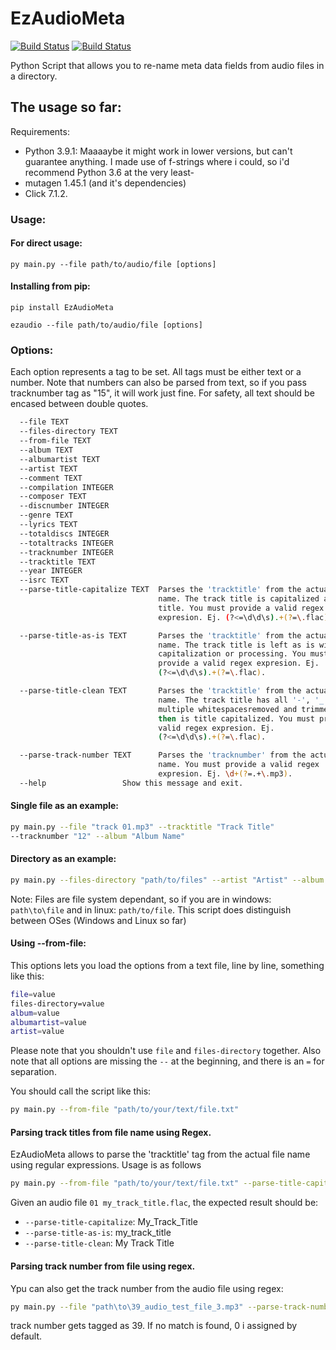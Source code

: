 # EzAudioMeta
[![Build Status](https://travis-ci.com/XrossFox/EzAudioMeta.svg?branch=main)](https://travis-ci.com/XrossFox/EzAudioMeta)
[![Build Status](https://travis-ci.com/XrossFox/EzAudioMeta.svg?branch=dev)](https://travis-ci.com/XrossFox/EzAudioMeta)

Python Script that allows you to re-name meta data fields from audio files in a
directory.

## The usage so far:

Requirements:
- Python 3.9.1: Maaaaybe it might work in lower versions, but can't guarantee
anything. I made use of f-strings where i could, so i'd recommend Python 3.6 at
the very least-
- mutagen 1.45.1 (and it's dependencies)
- Click 7.1.2.

### Usage:

#### For direct usage:

`py main.py --file path/to/audio/file [options]`

#### Installing from pip:

`pip install EzAudioMeta`


`ezaudio --file path/to/audio/file [options]`

### Options:
Each option represents a tag to be set. All tags must be either text or a
number. Note that numbers can also be parsed from text, so if you pass
tracknumber tag as "15", it will work just fine. For safety, all text should be
encased between double quotes.
```bash
  --file TEXT
  --files-directory TEXT
  --from-file TEXT
  --album TEXT
  --albumartist TEXT
  --artist TEXT
  --comment TEXT
  --compilation INTEGER
  --composer TEXT
  --discnumber INTEGER
  --genre TEXT
  --lyrics TEXT
  --totaldiscs INTEGER
  --totaltracks INTEGER
  --tracknumber INTEGER
  --tracktitle TEXT
  --year INTEGER
  --isrc TEXT
  --parse-title-capitalize TEXT  Parses the 'tracktitle' from the actual file
                                 name. The track title is capitalized as a
                                 title. You must provide a valid regex
                                 expresion. Ej. (?<=\d\d\s).+(?=\.flac).

  --parse-title-as-is TEXT       Parses the 'tracktitle' from the actual file
                                 name. The track title is left as is with no
                                 capitalization or processing. You must
                                 provide a valid regex expresion. Ej.
                                 (?<=\d\d\s).+(?=\.flac).

  --parse-title-clean TEXT       Parses the 'tracktitle' from the actual file
                                 name. The track title has all '-', '_' and
                                 multiple whitespacesremoved and trimmed, and
                                 then is title capitalized. You must provide a
                                 valid regex expresion. Ej.
                                 (?<=\d\d\s).+(?=\.flac).

  --parse-track-number TEXT      Parses the 'tracknumber' from the actual file
                                 name. You must provide a valid regex
                                 expresion. Ej. \d+(?=.+\.mp3).
  --help                 Show this message and exit.
```
#### Single file as an example: 
```bash
py main.py --file "track 01.mp3" --tracktitle "Track Title"
--tracknumber "12" --album "Album Name"
```
#### Directory as an example:
```bash
py main.py --files-directory "path/to/files" --artist "Artist" --album "Album Name" --genre "Genre" --year 1966
```
Note: Files are file system dependant, so if you are in windows: `path\to\file` and in linux: `path/to/file`. This script does distinguish between OSes (Windows and Linux so far)

#### Using --from-file:
This options lets you load the options from a text file, line by line, something like this:
```bash
file=value
files-directory=value
album=value
albumartist=value
artist=value
```
Please note that you shouldn't use `file` and `files-directory` together. Also note that all options are missing the `--` at the beginning, and there is an `=` for separation.

You should call the script like this: 
```bash
py main.py --from-file "path/to/your/text/file.txt"
```

#### Parsing track titles from file name using Regex.
EzAudioMeta allows to parse the 'tracktitle' tag from the actual file name using regular expressions. Usage is as follows 
```bash
py main.py --from-file "path/to/your/text/file.txt" --parse-title-capitalize "(?<=\d\d\s).+(?=\.flac)"
```
Given an audio file `01 my_track_title.flac`, the expected result should be:

- `--parse-title-capitalize`: My_Track_Title
- `--parse-title-as-is`: my_track_title
- `--parse-title-clean`: My Track Title

#### Parsing track number from file using regex.
Ypu can also get the track number from the audio file using regex:
```bash
py main.py --file "path\to\39_audio_test_file_3.mp3" --parse-track-number "\d+(?=.+\1.mp3)"
```
track number gets tagged as 39.
If no match is found, 0 i assigned by default.
